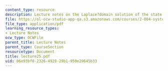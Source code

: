 ```yaml
---
content_type: resource
description: Lecture notes on the Laplace?domain solution of the state equations.
file: https://ol-ocw-studio-app-qa.s3.amazonaws.com/courses/2-004-systems-modeling-and-control-ii-fall-2007/06e93bf02326492829b1950e29645b33_lecture25.pdf
file_type: application/pdf
learning_resource_types:
- Lecture Notes
ocw_type: OCWFile
parent_title: Lecture Notes
parent_type: CourseSection
resourcetype: Document
title: lecture25.pdf
uid: 06e93bf0-2326-4928-29b1-950e29645b33
---
```

